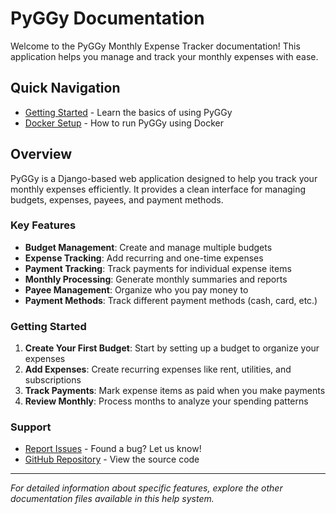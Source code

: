 # PyGGy Documentation

Welcome to the PyGGy Monthly Expense Tracker documentation! This application helps you manage and track your monthly expenses with ease.

## Quick Navigation

- [Getting Started](GETTING_STARTED) - Learn the basics of using PyGGy
- [Docker Setup](DOCKER) - How to run PyGGy using Docker

## Overview

PyGGy is a Django-based web application designed to help you track your monthly expenses efficiently. It provides a clean interface for managing budgets, expenses, payees, and payment methods.

### Key Features

- **Budget Management**: Create and manage multiple budgets
- **Expense Tracking**: Add recurring and one-time expenses
- **Payment Tracking**: Track payments for individual expense items
- **Monthly Processing**: Generate monthly summaries and reports
- **Payee Management**: Organize who you pay money to
- **Payment Methods**: Track different payment methods (cash, card, etc.)

### Getting Started

1. **Create Your First Budget**: Start by setting up a budget to organize your expenses
2. **Add Expenses**: Create recurring expenses like rent, utilities, and subscriptions
3. **Track Payments**: Mark expense items as paid when you make payments
4. **Review Monthly**: Process months to analyze your spending patterns

### Support

- [Report Issues](https://github.com/MarcinOrlowski/pyggy-expense-tracker/issues) - Found a bug? Let us know!
- [GitHub Repository](https://github.com/MarcinOrlowski/pyggy-expense-tracker/) - View the source code

---

*For detailed information about specific features, explore the other documentation files available in this help system.*
